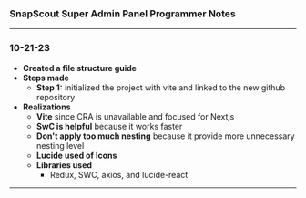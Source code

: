 ### SnapScout Super Admin Panel Programmer Notes

---

### 10-21-23

- **Created a file structure guide**
- **Steps made**
  - **Step 1:** initialized the project with vite and linked to the new github repository
- **Realizations**
  - **Vite** since CRA is unavailable and focused for Nextjs
  - **SwC is helpful** because it works faster
  - **Don't apply too much nesting** because it provide more unnecessary nesting level
  - **Lucide used of Icons**
  - **Libraries used**
    - Redux, SWC, axios, and lucide-react

---
